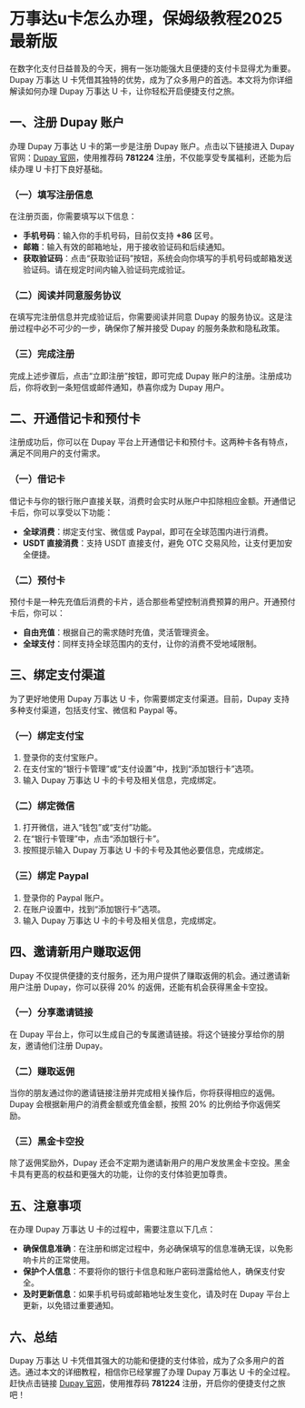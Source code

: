 # 万事达u卡怎么办理，保姆级教程2025最新版

在数字化支付日益普及的今天，拥有一张功能强大且便捷的支付卡显得尤为重要。Dupay 万事达 U 卡凭借其独特的优势，成为了众多用户的首选。本文将为你详细解读如何办理 Dupay 万事达 U 卡，让你轻松开启便捷支付之旅。

## 一、注册 Dupay 账户

办理 Dupay 万事达 U 卡的第一步是注册 Dupay 账户。点击以下链接进入 Dupay 官网：[Dupay 官网](https://dupay.one/web-app/register-h5?invitCode=781224)，使用推荐码 **781224** 注册，不仅能享受专属福利，还能为后续办理 U 卡打下良好基础。

### （一）填写注册信息

在注册页面，你需要填写以下信息：

- **手机号码**：输入你的手机号码，目前仅支持 **+86** 区号。
- **邮箱**：输入有效的邮箱地址，用于接收验证码和后续通知。
- **获取验证码**：点击“获取验证码”按钮，系统会向你填写的手机号码或邮箱发送验证码。请在规定时间内输入验证码完成验证。

### （二）阅读并同意服务协议

在填写完注册信息并完成验证后，你需要阅读并同意 Dupay 的服务协议。这是注册过程中必不可少的一步，确保你了解并接受 Dupay 的服务条款和隐私政策。

### （三）完成注册

完成上述步骤后，点击“立即注册”按钮，即可完成 Dupay 账户的注册。注册成功后，你将收到一条短信或邮件通知，恭喜你成为 Dupay 用户。

## 二、开通借记卡和预付卡

注册成功后，你可以在 Dupay 平台上开通借记卡和预付卡。这两种卡各有特点，满足不同用户的支付需求。

### （一）借记卡

借记卡与你的银行账户直接关联，消费时会实时从账户中扣除相应金额。开通借记卡后，你可以享受以下功能：

- **全球消费**：绑定支付宝、微信或 Paypal，即可在全球范围内进行消费。
- **USDT 直接消费**：支持 USDT 直接支付，避免 OTC 交易风险，让支付更加安全便捷。

### （二）预付卡

预付卡是一种先充值后消费的卡片，适合那些希望控制消费预算的用户。开通预付卡后，你可以：

- **自由充值**：根据自己的需求随时充值，灵活管理资金。
- **全球支付**：同样支持全球范围内的支付，让你的消费不受地域限制。

## 三、绑定支付渠道

为了更好地使用 Dupay 万事达 U 卡，你需要绑定支付渠道。目前，Dupay 支持多种支付渠道，包括支付宝、微信和 Paypal 等。

### （一）绑定支付宝

1. 登录你的支付宝账户。
2. 在支付宝的“银行卡管理”或“支付设置”中，找到“添加银行卡”选项。
3. 输入 Dupay 万事达 U 卡的卡号及相关信息，完成绑定。

### （二）绑定微信

1. 打开微信，进入“钱包”或“支付”功能。
2. 在“银行卡管理”中，点击“添加银行卡”。
3. 按照提示输入 Dupay 万事达 U 卡的卡号及其他必要信息，完成绑定。

### （三）绑定 Paypal

1. 登录你的 Paypal 账户。
2. 在账户设置中，找到“添加银行卡”选项。
3. 输入 Dupay 万事达 U 卡的卡号及相关信息，完成绑定。

## 四、邀请新用户赚取返佣

Dupay 不仅提供便捷的支付服务，还为用户提供了赚取返佣的机会。通过邀请新用户注册 Dupay，你可以获得 20% 的返佣，还能有机会获得黑金卡空投。

### （一）分享邀请链接

在 Dupay 平台上，你可以生成自己的专属邀请链接。将这个链接分享给你的朋友，邀请他们注册 Dupay。

### （二）赚取返佣

当你的朋友通过你的邀请链接注册并完成相关操作后，你将获得相应的返佣。Dupay 会根据新用户的消费金额或充值金额，按照 20% 的比例给予你返佣奖励。

### （三）黑金卡空投

除了返佣奖励外，Dupay 还会不定期为邀请新用户的用户发放黑金卡空投。黑金卡具有更高的权益和更强大的功能，让你的支付体验更加尊贵。

## 五、注意事项

在办理 Dupay 万事达 U 卡的过程中，需要注意以下几点：

- **确保信息准确**：在注册和绑定过程中，务必确保填写的信息准确无误，以免影响卡片的正常使用。
- **保护个人信息**：不要将你的银行卡信息和账户密码泄露给他人，确保支付安全。
- **及时更新信息**：如果手机号码或邮箱地址发生变化，请及时在 Dupay 平台上更新，以免错过重要通知。

## 六、总结

Dupay 万事达 U 卡凭借其强大的功能和便捷的支付体验，成为了众多用户的首选。通过本文的详细教程，相信你已经掌握了办理 Dupay 万事达 U 卡的全过程。赶快点击链接 [Dupay 官网](https://dupay.one/web-app/register-h5?invitCode=781224)，使用推荐码 **781224** 注册，开启你的便捷支付之旅吧！
